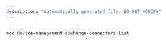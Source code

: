 ```yaml
---
description: "Automatically generated file. DO NOT MODIFY"
---
```


```bash

mgc device-management exchange-connectors list

```